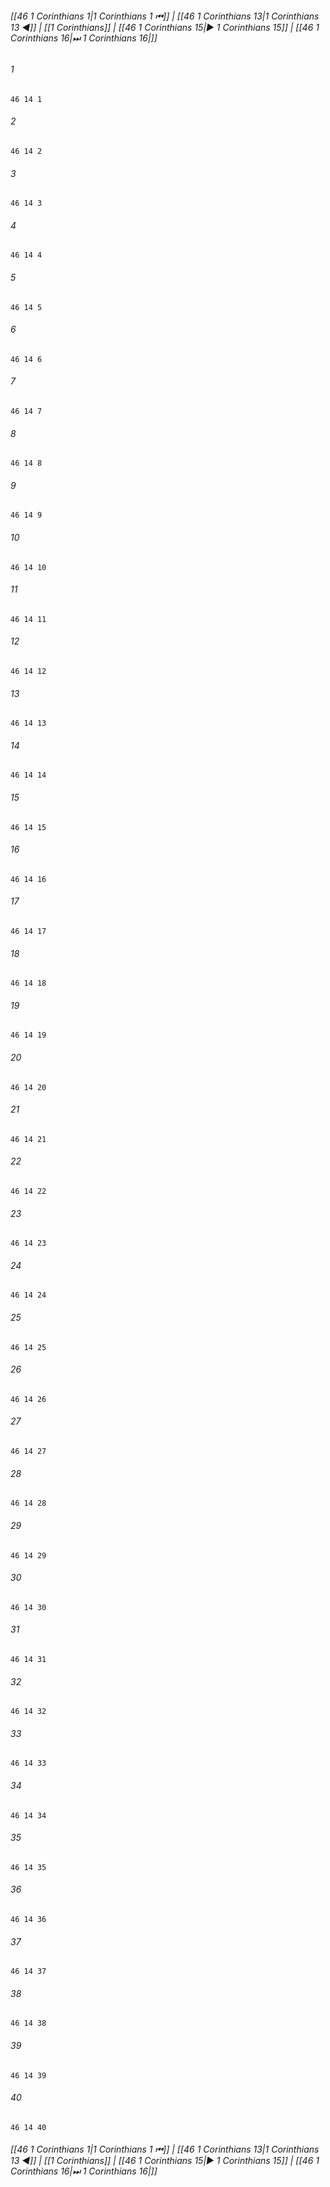 
###### [[46 1 Corinthians 1|1 Corinthians 1 ⏮]] | [[46 1 Corinthians 13|1 Corinthians 13 ◀]] | [[1 Corinthians]] | [[46 1 Corinthians 15|▶ 1 Corinthians 15]] | [[46 1 Corinthians 16|⏭ 1 Corinthians 16|]]

###### 1
``` verse
46 14 1 
```
###### 2
``` verse
46 14 2 
```
###### 3
``` verse
46 14 3 
```
###### 4
``` verse
46 14 4 
```
###### 5
``` verse
46 14 5 
```
###### 6
``` verse
46 14 6 
```
###### 7
``` verse
46 14 7 
```
###### 8
``` verse
46 14 8 
```
###### 9
``` verse
46 14 9 
```
###### 10
``` verse
46 14 10 
```
###### 11
``` verse
46 14 11 
```
###### 12
``` verse
46 14 12 
```
###### 13
``` verse
46 14 13 
```
###### 14
``` verse
46 14 14 
```
###### 15
``` verse
46 14 15 
```
###### 16
``` verse
46 14 16 
```
###### 17
``` verse
46 14 17 
```
###### 18
``` verse
46 14 18 
```
###### 19
``` verse
46 14 19 
```
###### 20
``` verse
46 14 20 
```
###### 21
``` verse
46 14 21 
```
###### 22
``` verse
46 14 22 
```
###### 23
``` verse
46 14 23 
```
###### 24
``` verse
46 14 24 
```
###### 25
``` verse
46 14 25 
```
###### 26
``` verse
46 14 26 
```
###### 27
``` verse
46 14 27 
```
###### 28
``` verse
46 14 28 
```
###### 29
``` verse
46 14 29 
```
###### 30
``` verse
46 14 30 
```
###### 31
``` verse
46 14 31 
```
###### 32
``` verse
46 14 32 
```
###### 33
``` verse
46 14 33 
```
###### 34
``` verse
46 14 34 
```
###### 35
``` verse
46 14 35 
```
###### 36
``` verse
46 14 36 
```
###### 37
``` verse
46 14 37 
```
###### 38
``` verse
46 14 38 
```
###### 39
``` verse
46 14 39 
```
###### 40
``` verse
46 14 40 
```

###### [[46 1 Corinthians 1|1 Corinthians 1 ⏮]] | [[46 1 Corinthians 13|1 Corinthians 13 ◀]] | [[1 Corinthians]] | [[46 1 Corinthians 15|▶ 1 Corinthians 15]] | [[46 1 Corinthians 16|⏭ 1 Corinthians 16|]]

